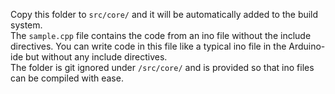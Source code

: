 Copy this folder to `src/core/` and it will be automatically added to the build system.  
The `sample.cpp` file contains the code from an ino file without the include directives. You can write
code in this file like a typical ino file in the Arduino-ide but without any include directives.  
The folder is git ignored under `/src/core/` and is provided so that ino files can be compiled with ease.
